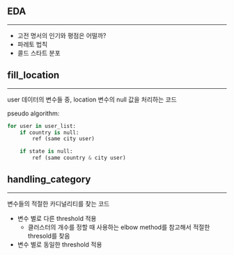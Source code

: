 ## EDA
---
- 고전 명서의 인기와 평점은 어떨까?
- 파레토 법칙
- 콜드 스타트 분포

## fill_location
---
user 데이터의 변수들 중, location 변수의 null 값을 처리하는 코드

pseudo algorithm:
```python
for user in user_list:
    if country is null:
        ref (same city user)

    if state is null:
        ref (same country & city user)
```

## handling_category
---
변수들의 적절한 카디널리티를 찾는 코드
- 변수 별로 다른 threshold 적용
  - 클러스터의 개수를 정할 때 사용하는 elbow method를 참고해서 적절한 thresold를 찾음
- 변수 별로 동일한 threshold 적용

